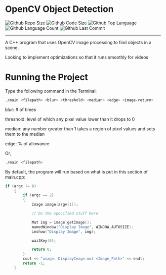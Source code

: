 # OpenCV Object Detection
![Github Repo Size](https://img.shields.io/github/repo-size/jacobismael/CV-Detect?style=for-the-badge)
![Github Code Size](https://img.shields.io/github/languages/code-size/jacobismael/CV-Detect?style=for-the-badge)
![Github Top Language](https://img.shields.io/github/languages/top/jacobismael/CV-Detect?color=%23f34b7d&style=for-the-badge)
![Github Language Count](https://img.shields.io/github/languages/count/jacobismael/CV-Detect?style=for-the-badge)
![Github Last Commit](https://img.shields.io/github/last-commit/jacobismael/CV-Detect?style=for-the-badge)
- - -
A C++ program that uses OpenCV image processing to find objects in a scene.

Looking to implement optimizations so that it runs smoothly for videos

# Running the Project
Type the following command in the Terminal:
```bash
./main <filepath> <blur> <threshold> <median> <edge> <image-return>
```
blur: # of times

threshold: level of which any pixel value lower than it drops to 0

median: any number greater than 1 takes a region of pixel values and sets them to the median

edge: % of allowance

Or,
```bash
./main <filepath>
```

By default, the program will run based on what is put in this section of main.cpp:

```cpp
if (argc != 8)
    {
        if (argc == 2)
        {
            Image image(argv[1]);

            // Do the specified stuff here

            Mat img = image.getImage();
            namedWindow("Display Image", WINDOW_AUTOSIZE);
            imshow("Display Image", img);

            waitKey(0);

            return 0;
        }
        cout << "usage: DisplayImage.out <Image_Path>" << endl;
        return -1;
    }
```